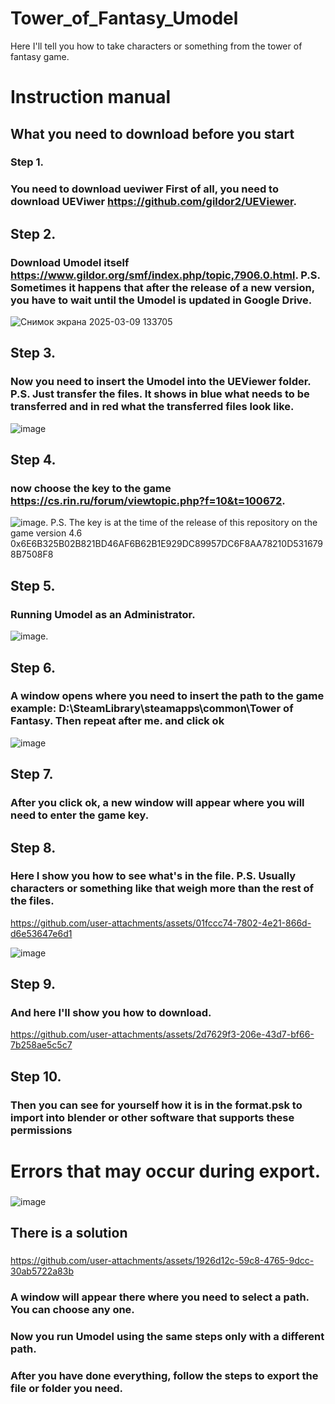 # Tower_of_Fantasy_Umodel
Here I'll tell you how to take characters or something from the tower of fantasy game.
# Instruction manual
## What you need to download before you start
### Step 1. 
### You need to download ueviwer First of all, you need to download UEViwer https://github.com/gildor2/UEViewer.
## Step 2.
### Download Umodel itself https://www.gildor.org/smf/index.php/topic,7906.0.html. P.S. Sometimes it happens that after the release of a new version, you have to wait until the Umodel is updated in Google Drive.
![Снимок экрана 2025-03-09 133705](https://github.com/user-attachments/assets/fa689be6-fe51-4084-95bd-d1220659d681)
## Step 3. 
### Now you need to insert the Umodel into the UEViewer folder. P.S. Just transfer the files. It shows in blue what needs to be transferred and in red what the transferred files look like. 
![image](https://github.com/user-attachments/assets/ae1e3f78-127f-4ed5-897a-c3e3d241471e)
## Step 4.
### now choose the key to the game https://cs.rin.ru/forum/viewtopic.php?f=10&t=100672. 
![image](https://github.com/user-attachments/assets/06782e25-d79c-4e1c-8198-1373e018fc3e).
P.S. The key is at the time of the release of this repository on the game version 4.6 0x6E6B325B02B821BD46AF6B62B1E929DC89957DC6F8AA78210D5316798B7508F8
## Step 5.
### Running Umodel as an Administrator. 
![image](https://github.com/user-attachments/assets/d518a945-e428-4b15-9e67-4504a4a05196).
## Step 6.
### A window opens where you need to insert the path to the game example: D:\SteamLibrary\steamapps\common\Tower of Fantasy. Then repeat after me. and click ok
![image](https://github.com/user-attachments/assets/5e5bf635-585a-45fe-909a-29addbee4d56)
## Step 7. 
### After you click ok, a new window will appear where you will need to enter the game key.
## Step 8.
### Here I show you how to see what's in the file. P.S. Usually characters or something like that weigh more than the rest of the files.


https://github.com/user-attachments/assets/01fccc74-7802-4e21-866d-d6e53647e6d1




![image](https://github.com/user-attachments/assets/1ea9fcb1-70b2-4b97-a11e-02638eab1882)
## Step 9.
### And here I'll show you how to download.
https://github.com/user-attachments/assets/2d7629f3-206e-43d7-bf66-7b258ae5c5c7
## Step 10.
### Then you can see for yourself how it is in the format.psk to import into blender or other software that supports these permissions
# Errors that may occur during export.
###  
![image](https://github.com/user-attachments/assets/c7c07efb-ca71-434d-9ab1-fe319573e475)
## There is a solution
### 
https://github.com/user-attachments/assets/1926d12c-59c8-4765-9dcc-30ab5722a83b
### A window will appear there where you need to select a path. You can choose any one.
### Now you run Umodel using the same steps only with a different path.
### After you have done everything, follow the steps to export the file or folder you need.
